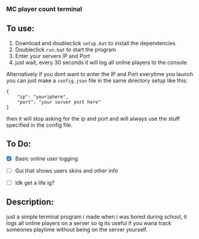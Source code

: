 ### MC player count terminal

## To use:

1. Download and doubleclick `setup.bat` to install the dependencies
2. Doubleclick `run.bat` to start the program
3. Enter your servers IP and Port
4. just wait, every 30 seconds it will log all online players to the console

Alternatively if you dont want to enter the IP and Port everytime you launch you can just make a `config.json` file in the same directory setup like this:
```
{
    "ip": "youriphere",
    "port": "your server port here"
}
```
then it will stop asking for the ip and port and will always use the stuff specified in the config file.

## To Do:

- [x] Basic online user logging
- [ ] Gui that shows users skins and other info
- [ ] Idk get a life ig?



## Description: 

just a simple terminal program i made when i was bored during school, it logs all online players on a server so ig its useful if you wana track someones playtime without being on the server yourself.
